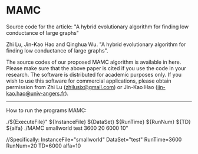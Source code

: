 # MAMC
Source code for the article: "A hybrid evolutionary algorithm for finding low conductance of large graphs"

Zhi Lu, Jin-Kao Hao and Qinghua Wu. "A hybrid evolutionary algorithm for finding low conductance of large graphs".

The source codes of our proposed MAMC algorithm is available in here. 
Please make sure that the above paper is cited if you use the code in your research. 
The software is distributed for academic purposes only. 
If you wish to use this software for commercial applications, please obtain permission from Zhi Lu (zhilusix@gmail.com) or Jin-Kao Hao (jin-kao.hao@univ-angers.fr).


---------------------------------------------------------------------------------------------------------------------------------------------------------------------


How to run the programs MAMC:

./${ExecuteFile}" ${InstanceFile} ${DataSet} ${RunTime} ${RunNum} ${TD} ${alfa}
./MAMC smallworld test 3600 20 6000 10"

//Specifically:
InstanceFile="smallworld"
DataSet="test"
RunTime=3600
RunNum=20
TD=6000
alfa=10
